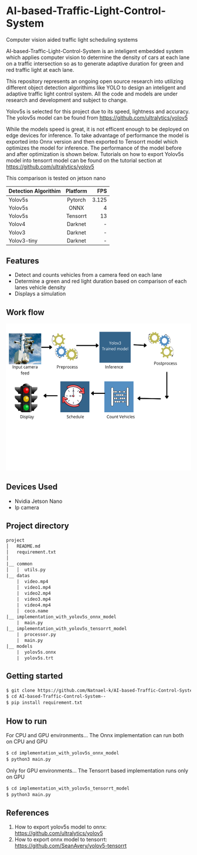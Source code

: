 # AI-based-Traffic-Light-Control-System
Computer vision aided traffic light scheduling systems



AI-based-Traffic-Light-Control-System is an inteligent embedded system which applies computer vision to determine the density of cars at each lane on a traffic intersection so as to generate adaptive duration for green and red traffic light at each lane. 

This repository represents an ongoing open source research into utilizing different object detection algorithims like YOLO  to design an inteligent and adaptive  traffic light control system. All the code and models are under research and development and subject to change.




Yolov5s is selected for this project due to its speed, lightness and accuracy. The yolov5s model can be found from https://github.com/ultralytics/yolov5 

While the models speed is great, it is not efficent enough to be deployed on edge devices for inference. To take advantage of performance the model is exported into Onnx version and then exported to Tensorrt model which optimizes the model for inference. The performance of the model before and after optimization is shown below. Tutorials on how to export Yolov5s model into tensorrt model can be found on the tutorial section at https://github.com/ultralytics/yolov5




This  comparison is tested on jetson nano

| Detection Algorithim     | Platform | FPS    |
| :---        |    :----:   |          ---: |
| Yolov5s      | Pytorch       |3.125   |
| Yolov5s    | ONNX        | 4    |
| Yolov5s    | Tensorrt        | 13    |
| Yolov4      | Darknet       | -   |
| Yolov3    | Darknet        | -     |
| Yolov3-tiny    | Darknet        |  -      |


## Features

- Detect and counts vehicles from a camera feed on each lane
- Determine a green and red light duration based on comparison of each lanes vehicle density
- Displays a simulation


## Work flow


<p float="left">
  <img src="/screenshots/workfow.png" width="600" height=400 />

  

</p>


## Devices Used

- Nvidia Jetson Nano
- Ip camera



## Project directory
```
project
│   README.md
│   requirement.txt    
│
|__ common
│   │  utils.py
|__ datas
    |  video.mp4
    │  video1.mp4
    |  video2.mp4
    |  video3.mp4
    |  video4.mp4
    │  coco.name
|__ implementation_with_yolov5s_onnx_model
    |  main.py
|__ implementation_with_yolov5s_tensorrt_model
    |  processor.py
    |  main.py
|__ models
    |  yolov5s.onnx
    |  yolov5s.trt
```


## Getting started
```sh
$ git clone https://github.com/Natnael-k/AI-based-Traffic-Control-System--.git
$ cd AI-based-Traffic-Control-System--
$ pip install requirement.txt
```

## How to run

For CPU and GPU environments...
The Onnx implementation can run both on CPU and GPU
```sh
$ cd implementation_with_yolov5s_onnx_model
$ python3 main.py
```

Only for GPU environments...
The Tensorrt based implementation runs only on GPU
```sh
$ cd implementation_with_yolov5s_tensorrt_model
$ python3 main.py
```




## References
 1. How to export yolov5s model to onnx:
   https://github.com/ultralytics/yolov5
 2.  How to export onnx model to tensorrt:
   https://github.com/SeanAvery/yolov5-tensorrt
    
